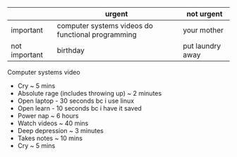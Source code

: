 |               | urgent                                            | not urgent       |
| ------------- | ------------------------------------------------- | ---------------- |
| important     | computer systems videos do functional programming | your mother      |
| not important | birthday                                          | put laundry away |




Computer systems video
- Cry ~ 5 mins
- Absolute rage (includes throwing up) ~ 2 minutes
- Open laptop - 30 seconds bc i use linux
- Open learn - 10 seconds bc i have it saved
- Power nap ~ 6 hours
- Watch videos ~ 40 mins
- Deep depression ~ 3 minutes
- Takes notes ~ 10 mins
- Cry ~ 5 mins

